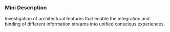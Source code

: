 ### Mini Description

Investigation of architectural features that enable the integration and binding of different information streams into unified conscious experiences.
